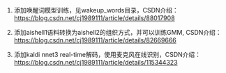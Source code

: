 
1. 添加唤醒词模型训练，见wakeup_words目录，CSDN介绍：https://blog.csdn.net/cj1989111/article/details/88017908

2. 添加aishell1语料转换为aishell2的组织方式，并可以训练GMM, CSDN介绍： https://blog.csdn.net/cj1989111/article/details/82669666

3. 添加kaldi nnet3 real-time解码，使用麦克风在线识别，CSDN介绍：https://blog.csdn.net/cj1989111/article/details/115344323
